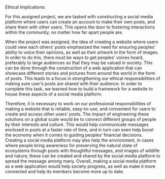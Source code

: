 Ethical Implications:

  For this assigned project, we are tasked with constructing a social media platform where users can create an account to make their own posts, and share them with other users. This opens the door to fostering interactions within the community, no matter how far apart people are. 
   
  When the project was assigned, the idea of creating a website where users could view each others’ posts emphasized the need for ensuring peoples’ ability to voice their opinions, as well as their artwork in the form of images. In order to do this, there must be ways to get peoples’ voices heard, preferably to large audiences so that they may be valued in society. This can be done through the construction of a web application that can showcase different stories and pictures from around the world in the form of posts. This leads to a focus in strengthening our ethical responsibilities of making sure user’s posts are shared with their audience. In order to complete this task, we learned how to build a framework for a website to house these aspects of a social media platform. 
     
  Therefore, it is necessary to work on our professional responsibilities of making a website that is reliable, easy-to-use, and convenient for users to create and access other users’ posts. The impact of engineering these solutions on a global scale would be to connect different groups of people by their interests and culture. This would help communicate messages enclosed in posts at a faster rate of time, and in turn can even help boost the economy when it comes to guiding peoples’ financial decisions. Creating a social media platform may also help the environment, in cases where people bring awareness for preserving the natural state of ecosystems through posts with thoughtful messages, and images of wildlife and nature; these can be created and shared by the social media platform to spread the message among many. Overall, making a social media platform as a web application would help society progress, as well as make it more connected and help its members become more up to date.
